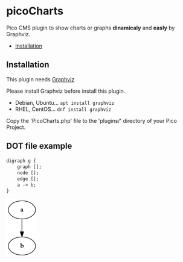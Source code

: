 # picoCharts
Pico CMS plugin to show charts or graphs **dinamicaly** and **easly** by Graphviz.

* [Installation](#installation)

## Installation
This plugin needs [Graphviz](https://graphviz.org/)

Please install Graphviz before install this plugin. 

* Debian, Ubuntu... `apt install graphviz`
* RHEL, CentOS...   `dnf install graphviz`

Copy the 'PicoCharts.php' file to the 'plugins/' directory of your Pico Project.

## DOT file example

```
digraph g {
    graph [];
    node [];
    edge [];
    a -> b;
}
```

![example](example.dot.png)
